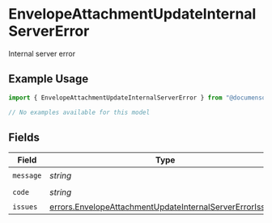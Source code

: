 # EnvelopeAttachmentUpdateInternalServerError

Internal server error

## Example Usage

```typescript
import { EnvelopeAttachmentUpdateInternalServerError } from "@documenso/sdk-typescript/models/errors";

// No examples available for this model
```

## Fields

| Field                                                                                                                                | Type                                                                                                                                 | Required                                                                                                                             | Description                                                                                                                          |
| ------------------------------------------------------------------------------------------------------------------------------------ | ------------------------------------------------------------------------------------------------------------------------------------ | ------------------------------------------------------------------------------------------------------------------------------------ | ------------------------------------------------------------------------------------------------------------------------------------ |
| `message`                                                                                                                            | *string*                                                                                                                             | :heavy_check_mark:                                                                                                                   | N/A                                                                                                                                  |
| `code`                                                                                                                               | *string*                                                                                                                             | :heavy_check_mark:                                                                                                                   | N/A                                                                                                                                  |
| `issues`                                                                                                                             | [errors.EnvelopeAttachmentUpdateInternalServerErrorIssue](../../models/errors/envelopeattachmentupdateinternalservererrorissue.md)[] | :heavy_minus_sign:                                                                                                                   | N/A                                                                                                                                  |